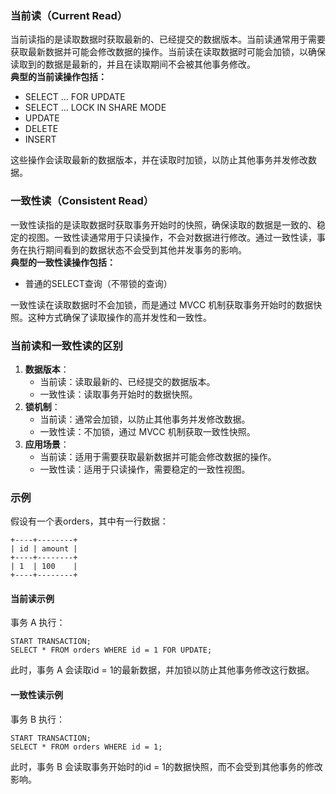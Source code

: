### 当前读（Current Read）
当前读指的是读取数据时获取最新的、已经提交的数据版本。当前读通常用于需要获取最新数据并可能会修改数据的操作。当前读在读取数据时可能会加锁，以确保读取到的数据是最新的，并且在读取期间不会被其他事务修改。<br />**典型的当前读操作包括：**

- SELECT ... FOR UPDATE
- SELECT ... LOCK IN SHARE MODE
- UPDATE
- DELETE
- INSERT

这些操作会读取最新的数据版本，并在读取时加锁，以防止其他事务并发修改数据。
### 一致性读（Consistent Read）
一致性读指的是读取数据时获取事务开始时的快照，确保读取的数据是一致的、稳定的视图。一致性读通常用于只读操作，不会对数据进行修改。通过一致性读，事务在执行期间看到的数据状态不会受到其他并发事务的影响。<br />**典型的一致性读操作包括：**

- 普通的SELECT查询（不带锁的查询）

一致性读在读取数据时不会加锁，而是通过 MVCC 机制获取事务开始时的数据快照。这种方式确保了读取操作的高并发性和一致性。
### 当前读和一致性读的区别

1. **数据版本**：
   - 当前读：读取最新的、已经提交的数据版本。
   - 一致性读：读取事务开始时的数据快照。
2. **锁机制**：
   - 当前读：通常会加锁，以防止其他事务并发修改数据。
   - 一致性读：不加锁，通过 MVCC 机制获取一致性快照。
3. **应用场景**：
   - 当前读：适用于需要获取最新数据并可能会修改数据的操作。
   - 一致性读：适用于只读操作，需要稳定的一致性视图。
### 示例
假设有一个表orders，其中有一行数据：
```
+----+--------+
| id | amount |
+----+--------+
| 1  | 100    |
+----+--------+
```
#### 当前读示例
事务 A 执行：
```
START TRANSACTION;
SELECT * FROM orders WHERE id = 1 FOR UPDATE;
```
此时，事务 A 会读取id = 1的最新数据，并加锁以防止其他事务修改这行数据。
#### 一致性读示例
事务 B 执行：
```
START TRANSACTION;
SELECT * FROM orders WHERE id = 1;
```
此时，事务 B 会读取事务开始时的id = 1的数据快照，而不会受到其他事务的修改影响。
